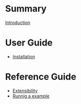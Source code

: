 # Summary
[Introduction](README.md)

# User Guide
- [Installation](./chapter_1.md)

# Reference Guide
- [Extensibility](./ext_via_python_code.md)
- [Runnig a example](./run_example.md)